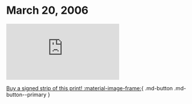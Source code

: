 # March 20, 2006

![](https://www.achewood.com/comic.php?date=03202006)

[Buy a signed strip of this print! :material-image-frame:](https://achewood-holiday-pop-up.myshopify.com/products/strip#03202006){ .md-button .md-button--primary }
